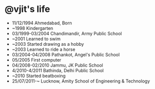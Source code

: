 @vjit's life
===============

- 11/12/1994 Ahmedabad, Born
- ~1998 Kindergarten
- 03/1999-03/2004 Chandimandir, Army Public School
- ~2001 Learned to swim
- ~2003 Started drawing as a hobby
- ~2003 Learned to ride a horse
- 03/2004-04/2008 Pathankot, Angel's Public School
- 05/2005 First computer
- 04/2008-02/2010 Jammu, JK Public School
- 4/2010-4/2011 Bathinda, Delhi Public School
- ~2010 Started beatboxing 
- 25/07/2011-~ Lucknow, Amity School of Engineering & Technology
